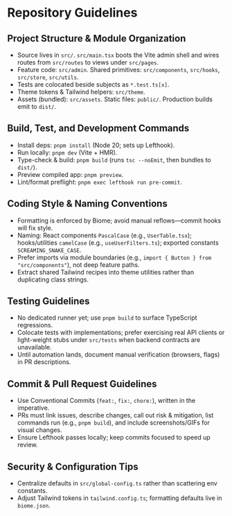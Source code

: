 # Repository Guidelines

## Project Structure & Module Organization
- Source lives in `src/`. `src/main.tsx` boots the Vite admin shell and wires routes from `src/routes` to views under `src/pages`.
- Feature code: `src/admin`. Shared primitives: `src/components`, `src/hooks`, `src/store`, `src/utils`.
- Tests are colocated beside subjects as `*.test.ts[x]`.
- Theme tokens & Tailwind helpers: `src/theme`.
- Assets (bundled): `src/assets`. Static files: `public/`. Production builds emit to `dist/`.

## Build, Test, and Development Commands
- Install deps: `pnpm install` (Node 20; sets up Lefthook).
- Run locally: `pnpm dev` (Vite + HMR).
- Type-check & build: `pnpm build` (runs `tsc --noEmit`, then bundles to `dist/`).
- Preview compiled app: `pnpm preview`.
- Lint/format preflight: `pnpm exec lefthook run pre-commit`.

## Coding Style & Naming Conventions
- Formatting is enforced by Biome; avoid manual reflows—commit hooks will fix style.
- Naming: React components `PascalCase` (e.g., `UserTable.tsx`); hooks/utilities `camelCase` (e.g., `useUserFilters.ts`); exported constants `SCREAMING_SNAKE_CASE`.
- Prefer imports via module boundaries (e.g., `import { Button } from "src/components"`), not deep feature paths.
- Extract shared Tailwind recipes into theme utilities rather than duplicating class strings.

## Testing Guidelines
- No dedicated runner yet; use `pnpm build` to surface TypeScript regressions.
- Colocate tests with implementations; prefer exercising real API clients or light-weight stubs under `src/tests` when backend contracts are unavailable.
- Until automation lands, document manual verification (browsers, flags) in PR descriptions.

## Commit & Pull Request Guidelines
- Use Conventional Commits (`feat:`, `fix:`, `chore:`), written in the imperative.
- PRs must link issues, describe changes, call out risk & mitigation, list commands run (e.g., `pnpm build`), and include screenshots/GIFs for visual changes.
- Ensure Lefthook passes locally; keep commits focused to speed up review.

## Security & Configuration Tips
- Centralize defaults in `src/global-config.ts` rather than scattering env constants.
- Adjust Tailwind tokens in `tailwind.config.ts`; formatting defaults live in `biome.json`.
